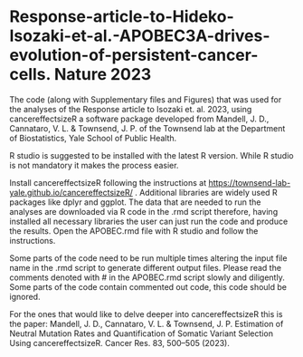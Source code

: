 # Response-article-to-Hideko-Isozaki-et-al.-APOBEC3A-drives-evolution-of-persistent-cancer-cells. __Nature__ 2023
The code (along with Supplementary files and Figures) that was used for the analyses of the Response article to Isozaki et. al. 2023, using cancereffectsizeR a software package developed from Mandell, J. D., Cannataro, V. L. & Townsend, J. P. of the Townsend lab at the Department of Biostatistics, Yale School of Public Health.

R studio is suggested to be installed with the latest R version. While R studio is not mandatory it makes the process easier.

Install cancereffectsizeR following the instructions at https://townsend-lab-yale.github.io/cancereffectsizeR/ . Additional libraries are widely used R packages like dplyr and ggplot.
The data that are needed to run the analyses are downloaded via R code in the .rmd script therefore, having installed all necessary libraries the user can just run the code and produce the results. Open the APOBEC.rmd file with R studio and follow the instructions.

Some parts of the code need to be run multiple times altering the input file name in the .rmd script to generate different output files.
Please read the comments denoted with # in the APOBEC.rmd script slowly and diligently. Some parts of the code contain commented out code, this code should be ignored.

For the ones that would like to delve deeper into cancereffectsizeR this is the paper: Mandell, J. D., Cannataro, V. L. & Townsend, J. P. Estimation of Neutral Mutation Rates and Quantification of Somatic Variant Selection Using cancereffectsizeR. Cancer Res. 83, 500–505 (2023).
